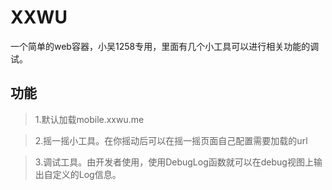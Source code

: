 # XXWU
一个简单的web容器，小吴1258专用，里面有几个小工具可以进行相关功能的调试。

## 功能
> 1.默认加载mobile.xxwu.me

> 2.摇一摇小工具。在你摇动后可以在摇一摇页面自己配置需要加载的url

> 3.调试工具。由开发者使用，使用DebugLog函数就可以在debug视图上输出自定义的Log信息。

